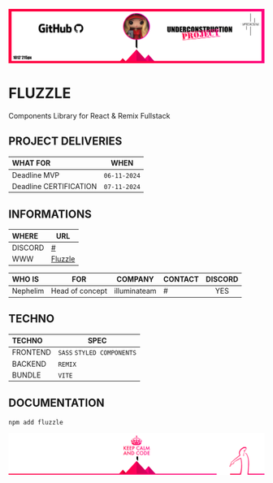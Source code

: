 ![Cover](https://github.com/nephcode/underconstruction-react/blob/main/.github/images/githubReadmeHeader.png)

<!-- ∵ ƸӜƷ ∴∵ ƸӜƷ ∴∵ ƸӜƷ ∴∵ ƸӜƷ ∴∵ ƸӜƷ ∴∵ ƸӜƷ ∴∵ ƸӜƷ ∴∵ ƸӜƷ ∴∵ ƸӜƷ ∴∵ ƸӜƷ ∴∵ ƸӜƷ ∴∵ ƸӜƷ ∴ -->

# FLUZZLE

Components Library for React & Remix Fullstack

## PROJECT DELIVERIES

| WHAT FOR               | WHEN         |
| :--------------------- | ------------ |
| Deadline MVP           | `06-11-2024` |
| Deadline CERTIFICATION | `07-11-2024` |

## INFORMATIONS

| WHERE   | URL                               |
| :------ | --------------------------------- |
| DISCORD | [#](#)                            |
| WWW     | [Fluzzle](fluzzle.youcodeuse.com) |

| WHO IS   | FOR             |   COMPANY    | CONTACT | DISCORD |
| :------- | --------------- | :----------: | ------- | :-----: |
| Nephelim | Head of concept | illuminateam | #       |   YES   |

## TECHNO

| TECHNO   | SPEC                       |
| :------- | -------------------------- |
| FRONTEND | `SASS` `STYLED COMPONENTS` |
| BACKEND  | `REMIX`                    |
| BUNDLE   | `VITE`                     |

## DOCUMENTATION

```
npm add fluzzle

```

![Cover](https://github.com/nephcode/underconstruction-react/blob/main/.github/images/githubReadmeFooter.png)
